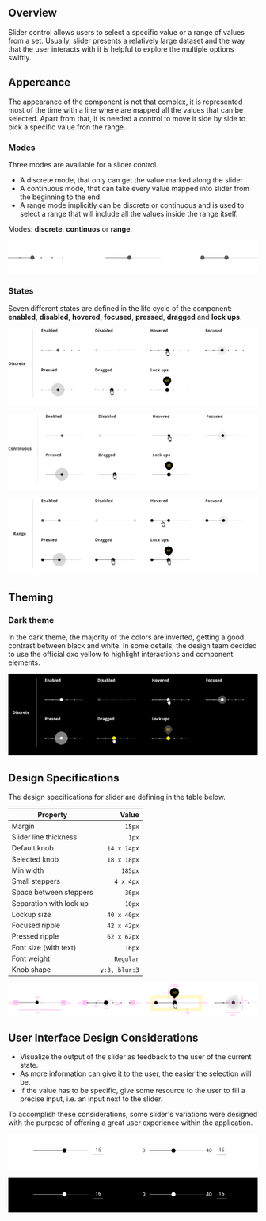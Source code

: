 ## Overview

Slider control allows users to select a specific value or a range of values from a set. Usually, slider presents a relatively large dataset and the way that the user interacts with it is helpful to explore the multiple options swiftly.

## Appereance

The appearance of the component is not that complex, it is represented most of the time with a line where are mapped all the values that can be selected. Apart from that, it is needed a control to move it side by side to pick a specific value fron the range.


### Modes

Three modes are available for a slider control.
- A discrete mode, that only can get the value marked along the slider
- A continuous mode, that can take every value mapped into slider from the beginning to the end.
- A range mode implicitly can be discrete or continuous and is used to select a range that will include all the values inside the range itself.

Modes: __discrete__, __continuos__ or __range__.

![Slider modes](images/slider_modes.png)

### States

Seven different states are defined in the life cycle of the component: __enabled__, __disabled__, __hovered__, __focused__, __pressed__, __dragged__ and __lock ups__.

![Slider mode discrete](images/slider_states_discrete.png)

![Slider mode continious](images/slider_states_cont.png)

![Slider mode range](images/slider_states_range.png)

## Theming

### Dark theme

In the dark theme, the majority of the colors are inverted, getting a good contrast between black and white. In some details, the design team decided to use the official dxc yellow to highlight interactions and component elements.

![Slider dark theme mode](images/slider_dark.png)

## Design Specifications

The design specifications for slider are defining in the table below.

| Property           | Value|
|--------------------|------:|
| Margin             | `15px`|
| Slider line thickness   | `1px` |
| Default knob       | `14 x 14px` |
| Selected knob       | `18 x 18px` |
| Min width       | `185px` |
| Small steppers       | `4 x 4px` |
| Space between steppers       | `36px` |
| Separation with lock up       | `10px` |
| Lockup size       | `40 x 40px` |
| Focused ripple       | `42 x 42px` |
| Pressed ripple       | `62 x 62px` |
| Font size (with text)| `16px` |
| Font weight        | `Regular` |
| Knob shape        | `y:3, blur:3` |

![Slider specifications](images/slider_specs.png)

## User Interface Design Considerations

- Visualize the output of the slider as feedback to the user of the current state.
- As more information can give it to the user, the easier the selection will be. 
- If the value has to be specific, give some resource to the user to fill a precise input, i.e. an input next to the slider.

To accomplish these considerations, some slider's variations were designed with the purpose of offering a great user experience within the application.

![Slider variation for special cases](images/slider_special.png)

![Slider variation for special cases - dark mode](images/slider_special_dark.png)
